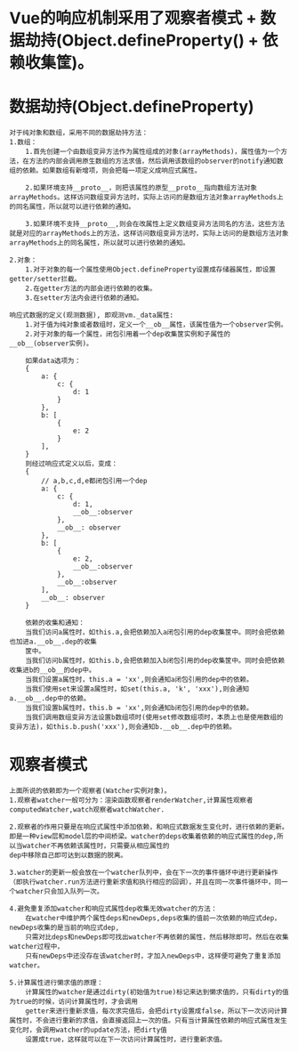 # Vue的响应机制采用了观察者模式 + 数据劫持(Object.defineProperty() + 依赖收集筐)。


# 数据劫持(Object.defineProperty)
	对于纯对象和数组，采用不同的数据劫持方法：
	1.数组：
		1.首先创建一个由数组变异方法作为属性组成的对象(arrayMethods)，属性值为一个方法，在方法的内部会调用原生数组的方法求值，然后调用该数组的observer的notify通知数组的依赖。如果数组有新增项，则会把每一项定义成响应式属性。

		2.如果环境支持__proto__，则把该属性的原型__proto__指向数组方法对象arrayMethods。这样访问数组变异方法时，实际上访问的是数组方法对象arrayMethods上的同名属性，所以就可以进行依赖的通知。

		3.如果环境不支持__proto__,则会在改属性上定义数组变异方法同名的方法，这些方法就是对应的arrayMethods上的方法，这样访问数组变异方法时，实际上访问的是数组方法对象arrayMethods上的同名属性，所以就可以进行依赖的通知。

	2.对象：
		1.对于对象的每一个属性使用Object.defineProperty设置成存储器属性，即设置getter/setter拦截。
		2.在getter方法的内部会进行依赖的收集。
		3.在setter方法内会进行依赖的通知。
	
	响应式数据的定义(观测数据), 即观测vm._data属性:
		1.对于值为纯对象或者数组时，定义一个__ob__属性，该属性值为一个observer实例。
		2.对于对象的每一个属性，闭包引用着一个dep收集筐实例和子属性的__ob__(observer实例)。

		如果data选项为：
		{
			a: {
				c: {
					d: 1
				}
			},
			b: [
				{
					e: 2
				}
			],
		}
		则经过响应式定义以后，变成：
		{
			// a,b,c,d,e都闭包引用一个dep
			a: {
				c: {
					d: 1,
					__ob__:observer
				},
				__ob__: observer
			},
			b: [
				{
					e: 2,
					__ob__:observer
				},
				__ob__:observer
			],
			__ob__: observer
		}
		
		依赖的收集和通知：
		当我们访问a属性时，如this.a,会把依赖加入a闭包引用的dep收集筐中。同时会把依赖也加进a.__ob__.dep的收集
		筐中。
		当我们访问b属性时，如this.b,会把依赖加入b闭包引用的dep收集筐中。同时会把依赖收集进b的__ob__的dep中。
		当我们设置a属性时，this.a = 'xx',则会通知a闭包引用的dep中的依赖。
		当我们使用set来设置a属性时，如set(this.a, 'k', 'xxx'),则会通知a.__ob__.dep中的依赖。
		当我们设置b属性时，this.b = 'xx',则会通知b闭包引用的dep中的依赖。
		当我们调用数组变异方法设置b数组项时(使用set修改数组项时，本质上也是使用数组的变异方法)，如this.b.push('xxx'),则会通知b.__ob__.dep中的依赖。

# 观察者模式
	上面所说的依赖即为一个观察者(Watcher实例对象)。
	1.观察者watcher一般可分为：渲染函数观察者renderWatcher,计算属性观察者computedWatcher,watch观察者watchWatcher.

	2.观察者的作用只要是在响应式属性中添加依赖，和响应式数据发生变化时，进行依赖的更新。即是一种view层和model层的中间桥梁。watcher的deps收集着依赖的响应式属性的dep,所以当watcher不再依赖该属性时，只需要从相应属性的
	dep中移除自己即可达到以数据的脱离。

	3.watcher的更新一般会放在一个watcher队列中，会在下一次的事件循环中进行更新操作（即执行watcher.run方法进行重新求值和执行相应的回调），并且在同一次事件循环中，同一个watcher只会加入队列一次。

	4.避免重复添加watcher和响应式属性dep收集无效watcher的方法：
		在watcher中维护两个属性deps和newDeps,deps收集的值前一次依赖的响应式dep，newDeps收集的是当前的响应式dep,
		只需对比deps和newDeps即可找出watcher不再依赖的属性，然后移除即可。然后在收集watcher过程中，
		只有newDeps中还没存在该watcher时，才加入newDeps中，这样便可避免了重复添加watcher。

	5.计算属性进行懒求值的原理：
		计算属性的watcher是通过dirty(初始值为true)标记来达到懒求值的，只有dirty的值为true的时候，访问计算属性时，才会调用
		getter来进行重新求值，每次求完值后，会把dirty设置成false，所以下一次访问计算属性时，不会进行重新的求值，会直接返回上一次的值。只有当计算属性依赖的响应式属性发生变化时，会调用watcher的update方法，把dirty值
		设置成true，这样就可以在下一次访问计算属性时，进行重新求值。
	